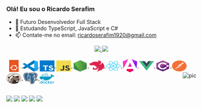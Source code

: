 ### Olá! Eu sou o Ricardo Serafim

- 🔭 Futuro Desenvolvedor Full Stack
- 🌱 Estudando TypeScript, JavaScript e C#
- 📫 Contate-me no email: ricardoserafim1920@gmail.com
<!-- - ⚡ Fun fact: eu -->

<div align="center">
  <a href="https://github.com/SorSerafim">
  <img height="180em" src="https://github-readme-stats.vercel.app/api?username=SorSerafim&show_icons=true&theme=radical&include_all_commits=true&count_private=true"/>
  <img height="180em" src="https://github-readme-stats.vercel.app/api/top-langs/?username=SorSerafim&layout=compact&langs_count=7&theme=radical"/>
</div>
  
<div style="display: inline_block"><br>
<!--  
  <img align="center" alt="icon-" height="30" width="40" src=""> 
  -->
  <img align="center" alt="icon-Ubuntu" height="32" width="40" src="https://github.com/devicons/devicon/blob/master/icons/ubuntu/ubuntu-original.svg">
  <img align="center" alt="icon-vscode" height="30" width="40" src="https://github.com/devicons/devicon/blob/master/icons/vscode/vscode-original.svg">
  <img align="center" alt="Ts" height="30" width="40" src="https://raw.githubusercontent.com/devicons/devicon/master/icons/typescript/typescript-plain.svg">
  <img align="center" alt="icon-js" height="30" width="40" src="https://github.com/devicons/devicon/blob/master/icons/javascript/javascript-original.svg">
  <img align="center" alt="icon-node" height="30" width="40" src="https://github.com/devicons/devicon/blob/master/icons/nodejs/nodejs-original.svg">
  <img align="center" alt="icon-nest" height="30" width="40" src="https://github.com/devicons/devicon/blob/master/icons/nestjs/nestjs-original.svg"> 
  <img align="center" alt="icon-react" height="30" width="40" src="https://github.com/devicons/devicon/blob/master/icons/react/react-original.svg">
  <img align="center" alt="icon-angular" height="35" width="40" src="https://github.com/devicons/devicon/blob/master/icons/angular/angular-original.svg">
  <img align="center" alt="icon-vue" height="30" width="40" src="https://github.com/devicons/devicon/blob/master/icons/vuejs/vuejs-original.svg">
  <img align="center" alt="icon-Csharp" height="30" width="40" src="https://raw.githubusercontent.com/devicons/devicon/master/icons/csharp/csharp-original.svg">
  <img align="center" alt="icon-postman" height="30" width="40" src="https://github.com/devicons/devicon/blob/master/icons/postman/postman-original.svg">
  <img align="center" alt="icon-dbeaver" height="30" width="40" src="https://github.com/devicons/devicon/blob/master/icons/dbeaver/dbeaver-original.svg">
  <img align="center" alt="icon-postgresql" height="32" width="40" src="https://github.com/devicons/devicon/blob/master/icons/postgresql/postgresql-original.svg">
  <!--
  <img align="center" alt="icon-linux" height="30" width="40" src="https://github.com/devicons/devicon/blob/master/icons/linux/linux-original.svg">
  <img align="center" alt="icon-mySql" height="30" width="40" src="https://github.com/devicons/devicon/blob/master/icons/mysql/mysql-original.svg">
  <img align="center" alt="icon-sqlserver" height="30" width="40" src="https://github.com/devicons/devicon/blob/master/icons/microsoftsqlserver/microsoftsqlserver-original.svg">
  -->
  <img align="center" alt="icon-docker" height="32" width="40" src="https://github.com/devicons/devicon/blob/master/icons/docker/docker-plain-wordmark.svg">

  
<img align="right" alt="pic" height="150" style="border-radius:50;" src="https://media.giphy.com/media/VRKheDy4DkBMrQm66p/giphy.gif">
</div>
  
  ##
  
<div> 
  
  <a href="https://instagram.com/ri.sos_" target="_blank"><img src="https://img.shields.io/badge/-Instagram-%23E4405F?style=for-the-badge&logo=instagram&logoColor=white" target="_blank"></a>
 	<a href="https://www.twitch.tv/sourisin" target="_blank"><img src="https://img.shields.io/badge/Twitch-9146FF?style=for-the-badge&logo=twitch&logoColor=white" target="_blank"></a>
  <a href="https://discord.gg/CWmgrKKYhs" target="_blank"><img src="https://img.shields.io/badge/Discord-7289DA?style=for-the-badge&logo=discord&logoColor=white" target="_blank"></a> 
  <a href = "mailto:ricardoserafim1920@gmail.com"><img src="https://img.shields.io/badge/-Gmail-%23333?style=for-the-badge&logo=gmail&logoColor=white" target="_blank"></a>
  <a href="https://www.linkedin.com/in/ricardo-serafim-34bb0146" target="_blank"><img src="https://img.shields.io/badge/-LinkedIn-%230077B5?style=for-the-badge&logo=linkedin&logoColor=white" target="_blank"></a> 

 <!-- 
  ![Snake animation](https://github.com/SorSerafim/SorSerafim/blob/output/github-contribution-grid-snake.svg)
  -->
 
</div>
